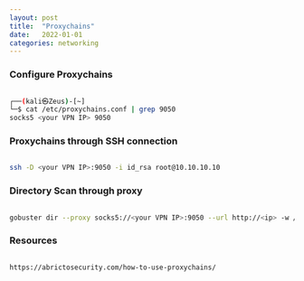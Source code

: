 ```yaml
---
layout: post
title:  "Proxychains"
date:   2022-01-01
categories: networking
---
```



### Configure Proxychains

```bash

┌──(kali㉿Zeus)-[~]
└─$ cat /etc/proxychains.conf | grep 9050
socks5 <your VPN IP> 9050

```

### Proxychains through SSH connection


```bash

ssh -D <your VPN IP>:9050 -i id_rsa root@10.10.10.10

```


### Directory Scan through proxy


```bash

gobuster dir --proxy socks5://<your VPN IP>:9050 --url http://<ip> -w /usr/share/wordlists/dirb/common.txt

```


### Resources

```

https://abrictosecurity.com/how-to-use-proxychains/

```